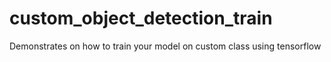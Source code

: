 # custom_object_detection_train
Demonstrates on how to train your model on custom class using tensorflow
